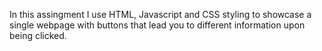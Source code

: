 In  this assingment I use HTML, Javascript and CSS styling to showcase a single webpage with buttons that lead you to different information upon being clicked. 
